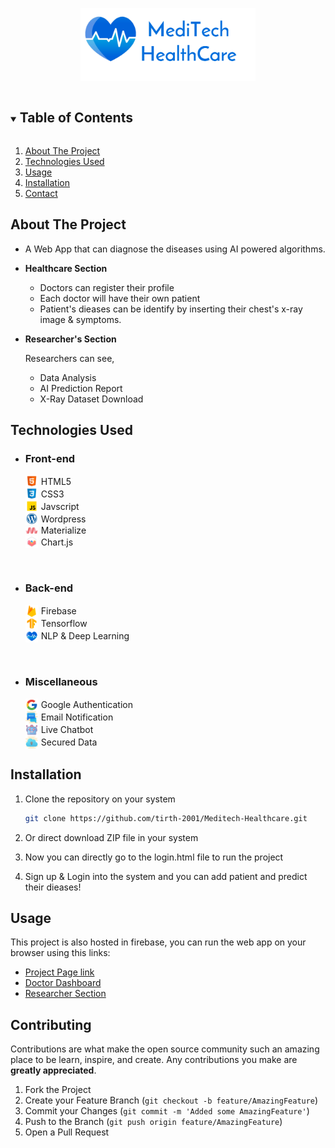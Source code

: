 <p align="center">
  <a href="https://github.com/tirth-2001/Meditech-Healthcare">
    <img src="images/header_logo.png" alt="Logo" width="280" >
  </a>

</p>

<!-- TABLE OF CONTENTS -->
<details open="open">
  <summary><h2 style="display: inline-block">Table of Contents</h2></summary>
  <ol>
    <li>
      <a href="#about-the-project">About The Project</a>
    </li>
    <li>
      <a href="#tech-used">Technologies Used</a>
    </li>
    <li><a href="#usage">Usage</a></li>
    <li><a href="#contributing">Installation</a></li>
    <li><a href="#contact">Contact</a></li>
  </ol>
</details>

<!-- ABOUT THE PROJECT -->

## About The Project

- A Web App that can diagnose the diseases using AI powered algorithms.
- **Healthcare Section**
  - Doctors can register their profile
  - Each doctor will have their own patient
  - Patient's dieases can be identify by inserting their chest's x-ray image & symptoms.
- **Researcher's Section**

  Researchers can see,

  - Data Analysis
  - AI Prediction Report
  - X-Ray Dataset Download

<!-- Technologies used -->

## Technologies Used

- ### Front-end
    <div style="display:flex;align-items:center"><img width="20" src="images/icons8-html-5-48.png" style="margin-right:5px" />  HTML5 </div>
    <div style="display:flex;align-items:center"><img width="20" src="images/icons8-css3-48.png" style="margin-right:5px" />  CSS3 </div>
    <div style="display:flex;align-items:center"><img width="20" src="images/icons8-javascript-48.png" style="margin-right:5px" />  Javscript </div>
    <div style="display:flex;align-items:center"><img width="20" src="images/icons8-wordpress-48.png" style="margin-right:5px" />  Wordpress </div>
    <div style="display:flex;align-items:center"><img width="20" src="images/matirialze.png" style="margin-right:5px" />  Materialize </div>
    <div style="display:flex;align-items:center;"><img width="20" src="images/chartjs.svg" style="margin-right:5px" />  Chart.js </div>

<br>

- ### Back-end
    <div style="display:flex;align-items:center"><img width="20" src="images/icons8-firebase-48.png" style="margin-right:5px" />  Firebase</div>
    <div style="display:flex;align-items:center"><img width="20" src="images/icons8-tensorflow-48.png" style="margin-right:5px" />  Tensorflow</div>
    <div style="display:flex;align-items:center"><img width="20" src="images/logo_1.png" style="margin-right:5px" />  NLP & Deep Learning</div>

<br>

- ### Miscellaneous
    <div style="display:flex;align-items:center"><img width="20" src="images/icons8-google-48.png" style="margin-right:5px" />  Google Authentication</div>
    <div style="display:flex;align-items:center"><img width="20" src="images/icons8-chat-48.png" style="margin-right:5px" />  Email Notification</div>
    <div style="display:flex;align-items:center"><img width="20" src="images/bot.png" style="margin-right:5px" /> Live Chatbot</div>
    <div style="display:flex;align-items:center"><img width="20" src="images/icons8-secure-cloud-48.png" style="margin-right:5px" /> Secured Data</div>

## Installation

1. Clone the repository on your system
   ```sh
   git clone https://github.com/tirth-2001/Meditech-Healthcare.git
   ```
2. Or direct download ZIP file in your system

3. Now you can directly go to the login.html file to run the project
4. Sign up & Login into the system and you can add patient and predict their dieases!

<!-- USAGE EXAMPLES -->

## Usage

This project is also hosted in firebase, you can run the web app on your browser using this links:

- [Project Page link](https://meditech-healthcare.web.app/)
- [Doctor Dashboard](https://meditech-healthcare.web.app/user.html)
- [Researcher Section](https://meditech-healthcare.web.app/researcher/researcher.html)
<!-- CONTRIBUTING -->

## Contributing

Contributions are what make the open source community such an amazing place to be learn, inspire, and create. Any contributions you make are **greatly appreciated**.

1. Fork the Project
2. Create your Feature Branch (`git checkout -b feature/AmazingFeature`)
3. Commit your Changes (`git commit -m 'Added some AmazingFeature'`)
4. Push to the Branch (`git push origin feature/AmazingFeature`)
5. Open a Pull Request
